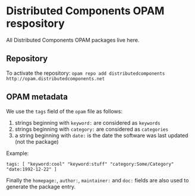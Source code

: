 # Distributed Components OPAM respository

All Distributed Components OPAM packages live here.

## Repository

To activate the repository:
    ```
    opam repo add distributedcomponents http://opam.distributedcomponents.net
    ```

## OPAM metadata

We use the `tags` field of the `opam` file as follows:

 1. strings beginning with `keyword:` are considered as `keywords`
 2. strings beginning with `category:` are considered as `categories`
 3. a string beginning with `date:` is the date the software was last updated
    (not the package)

Example:

    tags: [ "keyword:cool" "keyword:stuff" "category:Some/Category" "date:1992-12-22" ]

Finally the `homepage:`, `author:`, `maintainer:` and `doc:` fields are
also used to generate the package entry.
